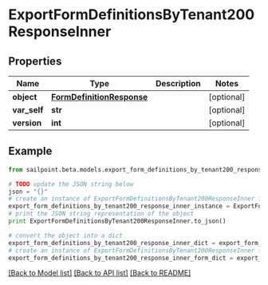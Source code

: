 # ExportFormDefinitionsByTenant200ResponseInner


## Properties

Name | Type | Description | Notes
------------ | ------------- | ------------- | -------------
**object** | [**FormDefinitionResponse**](FormDefinitionResponse.md) |  | [optional] 
**var_self** | **str** |  | [optional] 
**version** | **int** |  | [optional] 

## Example

```python
from sailpoint.beta.models.export_form_definitions_by_tenant200_response_inner import ExportFormDefinitionsByTenant200ResponseInner

# TODO update the JSON string below
json = "{}"
# create an instance of ExportFormDefinitionsByTenant200ResponseInner from a JSON string
export_form_definitions_by_tenant200_response_inner_instance = ExportFormDefinitionsByTenant200ResponseInner.from_json(json)
# print the JSON string representation of the object
print ExportFormDefinitionsByTenant200ResponseInner.to_json()

# convert the object into a dict
export_form_definitions_by_tenant200_response_inner_dict = export_form_definitions_by_tenant200_response_inner_instance.to_dict()
# create an instance of ExportFormDefinitionsByTenant200ResponseInner from a dict
export_form_definitions_by_tenant200_response_inner_form_dict = export_form_definitions_by_tenant200_response_inner.from_dict(export_form_definitions_by_tenant200_response_inner_dict)
```
[[Back to Model list]](../README.md#documentation-for-models) [[Back to API list]](../README.md#documentation-for-api-endpoints) [[Back to README]](../README.md)


